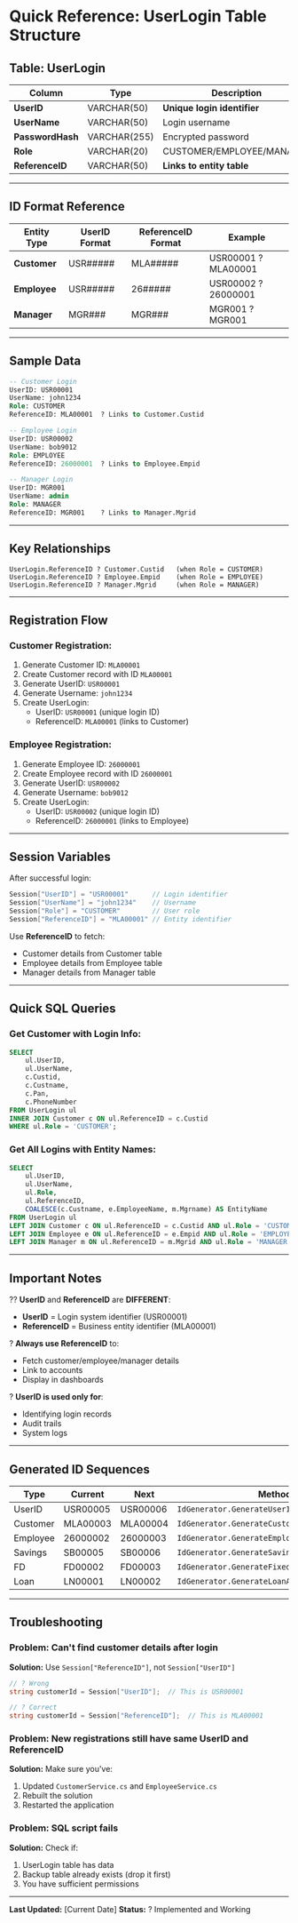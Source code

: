 # Quick Reference: UserLogin Table Structure

## Table: UserLogin

| Column | Type | Description | Example |
|--------|------|-------------|---------|
| **UserID** | VARCHAR(50) | **Unique login identifier** | USR00001 |
| **UserName** | VARCHAR(50) | Login username | john1234 |
| **PasswordHash** | VARCHAR(255) | Encrypted password | ******* |
| **Role** | VARCHAR(20) | CUSTOMER/EMPLOYEE/MANAGER | CUSTOMER |
| **ReferenceID** | VARCHAR(50) | **Links to entity table** | MLA00001 |

---

## ID Format Reference

| Entity Type | UserID Format | ReferenceID Format | Example |
|-------------|---------------|-------------------|---------|
| **Customer** | USR##### | MLA##### | USR00001 ? MLA00001 |
| **Employee** | USR##### | 26##### | USR00002 ? 26000001 |
| **Manager** | MGR### | MGR### | MGR001 ? MGR001 |

---

## Sample Data

```sql
-- Customer Login
UserID: USR00001
UserName: john1234
Role: CUSTOMER
ReferenceID: MLA00001  ? Links to Customer.Custid

-- Employee Login
UserID: USR00002
UserName: bob9012
Role: EMPLOYEE
ReferenceID: 26000001  ? Links to Employee.Empid

-- Manager Login
UserID: MGR001
UserName: admin
Role: MANAGER
ReferenceID: MGR001    ? Links to Manager.Mgrid
```

---

## Key Relationships

```
UserLogin.ReferenceID ? Customer.Custid   (when Role = CUSTOMER)
UserLogin.ReferenceID ? Employee.Empid    (when Role = EMPLOYEE)
UserLogin.ReferenceID ? Manager.Mgrid     (when Role = MANAGER)
```

---

## Registration Flow

### Customer Registration:
1. Generate Customer ID: `MLA00001`
2. Create Customer record with ID `MLA00001`
3. Generate UserID: `USR00001`
4. Generate Username: `john1234`
5. Create UserLogin:
   - UserID: `USR00001` (unique login ID)
   - ReferenceID: `MLA00001` (links to Customer)

### Employee Registration:
1. Generate Employee ID: `26000001`
2. Create Employee record with ID `26000001`
3. Generate UserID: `USR00002`
4. Generate Username: `bob9012`
5. Create UserLogin:
   - UserID: `USR00002` (unique login ID)
   - ReferenceID: `26000001` (links to Employee)

---

## Session Variables

After successful login:
```csharp
Session["UserID"] = "USR00001"      // Login identifier
Session["UserName"] = "john1234"    // Username
Session["Role"] = "CUSTOMER"        // User role
Session["ReferenceID"] = "MLA00001" // Entity identifier
```

Use **ReferenceID** to fetch:
- Customer details from Customer table
- Employee details from Employee table
- Manager details from Manager table

---

## Quick SQL Queries

### Get Customer with Login Info:
```sql
SELECT 
    ul.UserID,
    ul.UserName,
    c.Custid,
    c.Custname,
    c.Pan,
    c.PhoneNumber
FROM UserLogin ul
INNER JOIN Customer c ON ul.ReferenceID = c.Custid
WHERE ul.Role = 'CUSTOMER';
```

### Get All Logins with Entity Names:
```sql
SELECT 
    ul.UserID,
    ul.UserName,
    ul.Role,
    ul.ReferenceID,
    COALESCE(c.Custname, e.EmployeeName, m.Mgrname) AS EntityName
FROM UserLogin ul
LEFT JOIN Customer c ON ul.ReferenceID = c.Custid AND ul.Role = 'CUSTOMER'
LEFT JOIN Employee e ON ul.ReferenceID = e.Empid AND ul.Role = 'EMPLOYEE'
LEFT JOIN Manager m ON ul.ReferenceID = m.Mgrid AND ul.Role = 'MANAGER';
```

---

## Important Notes

?? **UserID** and **ReferenceID** are **DIFFERENT**:
- **UserID** = Login system identifier (USR00001)
- **ReferenceID** = Business entity identifier (MLA00001)

? **Always use ReferenceID** to:
- Fetch customer/employee/manager details
- Link to accounts
- Display in dashboards

? **UserID is used only for**:
- Identifying login records
- Audit trails
- System logs

---

## Generated ID Sequences

| Type | Current | Next | Method |
|------|---------|------|--------|
| UserID | USR00005 | USR00006 | `IdGenerator.GenerateUserId()` |
| Customer | MLA00003 | MLA00004 | `IdGenerator.GenerateCustomerId()` |
| Employee | 26000002 | 26000003 | `IdGenerator.GenerateEmployeeId()` |
| Savings | SB00005 | SB00006 | `IdGenerator.GenerateSavingsAccountId()` |
| FD | FD00002 | FD00003 | `IdGenerator.GenerateFixedDepositAccountId()` |
| Loan | LN00001 | LN00002 | `IdGenerator.GenerateLoanAccountId()` |

---

## Troubleshooting

### Problem: Can't find customer details after login
**Solution:** Use `Session["ReferenceID"]`, not `Session["UserID"]`

```csharp
// ? Wrong
string customerId = Session["UserID"];  // This is USR00001

// ? Correct
string customerId = Session["ReferenceID"];  // This is MLA00001
```

### Problem: New registrations still have same UserID and ReferenceID
**Solution:** Make sure you've:
1. Updated `CustomerService.cs` and `EmployeeService.cs`
2. Rebuilt the solution
3. Restarted the application

### Problem: SQL script fails
**Solution:** Check if:
1. UserLogin table has data
2. Backup table already exists (drop it first)
3. You have sufficient permissions

---

**Last Updated:** [Current Date]
**Status:** ? Implemented and Working
